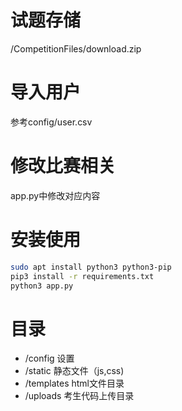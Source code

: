 # 试题存储

/CompetitionFiles/download.zip

# 导入用户

参考config/user.csv

# 修改比赛相关

app.py中修改对应内容

# 安装使用

```bash
sudo apt install python3 python3-pip
pip3 install -r requirements.txt
python3 app.py
```

# 目录

* /config 设置
* /static 静态文件（js,css)
* /templates html文件目录
* /uploads 考生代码上传目录
